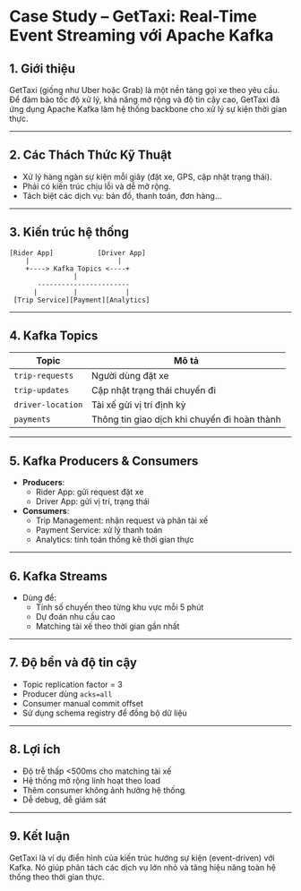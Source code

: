 # Case Study – GetTaxi: Real-Time Event Streaming với Apache Kafka

## 1. Giới thiệu

GetTaxi (giống như Uber hoặc Grab) là một nền tảng gọi xe theo yêu cầu. Để đảm bảo tốc độ xử lý, khả năng mở rộng và độ tin cậy cao, GetTaxi đã ứng dụng Apache Kafka làm hệ thống backbone cho xử lý sự kiện thời gian thực.

---

## 2. Các Thách Thức Kỹ Thuật

- Xử lý hàng ngàn sự kiện mỗi giây (đặt xe, GPS, cập nhật trạng thái).
- Phải có kiến trúc chịu lỗi và dễ mở rộng.
- Tách biệt các dịch vụ: bản đồ, thanh toán, đơn hàng...

---

## 3. Kiến trúc hệ thống

```
[Rider App]           [Driver App]
    |                      |
    +----> Kafka Topics <----+
                |
       -----------------------
      |         |            |
 [Trip Service][Payment][Analytics]
```

---

## 4. Kafka Topics

| Topic             | Mô tả                                         |
|-------------------|-----------------------------------------------|
| `trip-requests`   | Người dùng đặt xe                             |
| `trip-updates`    | Cập nhật trạng thái chuyến đi                 |
| `driver-location` | Tài xế gửi vị trí định kỳ                     |
| `payments`        | Thông tin giao dịch khi chuyến đi hoàn thành |

---

## 5. Kafka Producers & Consumers

- **Producers**:
  - Rider App: gửi request đặt xe
  - Driver App: gửi vị trí, trạng thái
- **Consumers**:
  - Trip Management: nhận request và phân tài xế
  - Payment Service: xử lý thanh toán
  - Analytics: tính toán thống kê thời gian thực

---

## 6. Kafka Streams

- Dùng để:
  - Tính số chuyến theo từng khu vực mỗi 5 phút
  - Dự đoán nhu cầu cao
  - Matching tài xế theo thời gian gần nhất

---

## 7. Độ bền và độ tin cậy

- Topic replication factor = 3
- Producer dùng `acks=all`
- Consumer manual commit offset
- Sử dụng schema registry để đồng bộ dữ liệu

---

## 8. Lợi ích

- Độ trễ thấp <500ms cho matching tài xế
- Hệ thống mở rộng linh hoạt theo load
- Thêm consumer không ảnh hưởng hệ thống
- Dễ debug, dễ giám sát

---

## 9. Kết luận

GetTaxi là ví dụ điển hình của kiến trúc hướng sự kiện (event-driven) với Kafka. Nó giúp phân tách các dịch vụ lớn nhỏ và tăng hiệu năng toàn hệ thống theo thời gian thực.